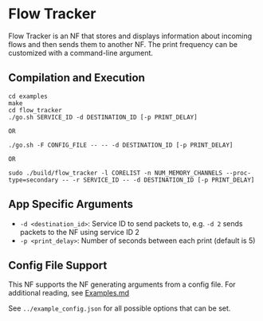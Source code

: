Flow Tracker
==
Flow Tracker is an NF that stores and displays information about incoming flows and
then sends them to another NF. The print frequency can be customized
with a command-line argument.

Compilation and Execution
--
```
cd examples
make
cd flow_tracker
./go.sh SERVICE_ID -d DESTINATION_ID [-p PRINT_DELAY]

OR

./go.sh -F CONFIG_FILE -- -- -d DESTINATION_ID [-p PRINT_DELAY]

OR

sudo ./build/flow_tracker -l CORELIST -n NUM_MEMORY_CHANNELS --proc-type=secondary -- -r SERVICE_ID -- -d DESTINATION_ID [-p PRINT_DELAY]
```

App Specific Arguments
--
  - `-d <destination_id>`: Service ID to send packets to, e.g. `-d 2`
    sends packets to the NF using service ID 2
  - `-p <print_delay>`:  Number of seconds between each print (default
    is 5)

Config File Support
--
This NF supports the NF generating arguments from a config file. For
additional reading, see [Examples.md](../../docs/Examples.md)

See `../example_config.json` for all possible options that can be set.

